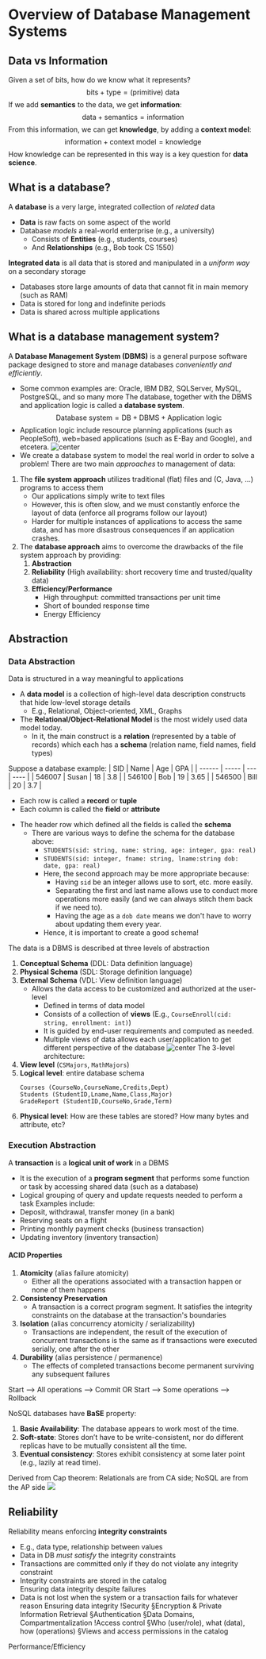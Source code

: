 # Overview of Database Management Systems
## Data vs Information
Given a set of bits, how do we know what it represents? $$\text{bits} + \text{type} = \text{(primitive) data}$$
If we add **semantics** to the data, we get **information**: $$\text{data}+\text{semantics}=\text{information}$$
From this information, we can get **knowledge**, by adding a **context model**:$$\text{information}+\text{context model} = \text{knowledge}$$
How knowledge can be represented in this way is a key question for **data science**.
## What is a database?
A **database** is a very large, integrated collection of *related* data
- **Data** is raw facts on some aspect of the world
- Database *models* a real-world enterprise (e.g., a university)
	- Consists of **Entities** (e.g., students, courses)
	- And **Relationships** (e.g., Bob took CS 1550)

**Integrated data** is all data that is stored and manipulated in a *uniform way* on a secondary storage
- Databases store large amounts of data that cannot fit in main memory (such as RAM)
- Data is stored for long and indefinite periods
- Data is shared across multiple applications

## What is a database management system?
A **Database Management System (DBMS)** is a general purpose software package designed to store and manage databases *conveniently and efficiently*.
- Some common examples are: Oracle, IBM DB2, SQLServer, MySQL, PostgreSQL, and so many more
The database, together with the DBMS and application logic is called a **database system**.
$$\text{Database system}=\text{DB}+\text{DBMS}+\text{Application logic}$$
- Application logic include resource planning applications (such as PeopleSoft), web=based applications (such as E-Bay and Google), and etcetera.
![center](Database%20System.png)
- We create a database system to model the real world in order to solve a problem!
There are two main *approaches* to management of data:
1. The **file system approach** utilizes traditional (flat) files and (C, Java, ...) programs to access them 
	- Our applications simply write to text files
	- However, this is often slow, and we must constantly enforce the layout of data (enforce all programs follow our layout)
	- Harder for multiple instances of applications to access the same data, and has more disastrous consequences if an application crashes.
2. The **database approach** aims to overcome the drawbacks of the file system approach by providing:
	1. **Abstraction**
	2. **Reliability** (High availability: short recovery time and trusted/quality data)
	3. **Efficiency/Performance**
		- High throughput: committed transactions per unit time
		- Short of bounded response time
		- Energy Efficiency

## Abstraction
### Data Abstraction
Data is structured in a way meaningful to applications
- A **data model** is a collection of high-level data description constructs that hide low-level storage details
	- E.g., Relational, Object-oriented, XML, Graphs
- The **Relational/Object-Relational Model** is the most widely used data model today.
	- In it, the main construct is a **relation** (represented by a table of records) which each has a **schema** (relation name, field names, field types)

Suppose a database example:
| SID    | Name  | Age | GPA  |
| ------ | ----- | --- | ---- |
| 546007 | Susan | 18  | 3.8  |
| 546100 | Bob   | 19  | 3.65 |
| 546500 | Bill  | 20  | 3.7  |
- Each row is called a **record** or **tuple**
- Each column is called the **field** or **attribute**
* The header row which defined all the fields is called the **schema**
	* There are various ways to define the schema for the database above:
		* `STUDENTS(sid: string, name: string, age: integer, gpa: real)`
		* `STUDENTS(sid: integer, fname: string, lname:string dob: date, gpa: real)`
		* Here, the second approach may be more appropriate because:
			* Having `sid` be an integer allows use to sort, etc. more easily.
			* Separating the first and last name allows use to conduct more operations more easily (and we can always stitch them back if we need to).
			* Having the age as a `dob date` means we don't have to worry about updating them every year.
		* Hence, it is important to create a good schema!

The data is a DBMS is described at three levels of abstraction
1. **Conceptual Schema** (DDL: Data definition language) 
2. **Physical Schema** (SDL: Storage definition language)
3. **External Schema** (VDL: View definition language)
	- Allows the data access to be customized and authorized at the user-level
		- Defined in terms of data model
		- Consists of a collection of **views** (E.g., `CourseEnroll(cid: string, enrollment: int)`)
		- It is guided by end-user requirements and computed as needed.
		- Multiple views of data allows each user/application to get different perspective of the database
![center](data-abstractions.png)
The 3-level architecture:
1. **View level** (`CSMajors`, `MathMajors`)
2. **Logical level**: entire database schema
	```
	Courses (CourseNo,CourseName,Credits,Dept)
	Students (StudentID,Lname,Name,Class,Major)
	GradeReport (StudentID,CourseNo,Grade,Term)	
	```
3. **Physical level**: How are these tables are stored? How many bytes and attribute, etc?
### Execution Abstraction
A **transaction** is a **logical unit of work** in a DBMS
- It is the execution of a **program segment** that performs some function or task by accessing shared data (such as a database)
- Logical grouping of query and update requests needed to perform a task
Examples include:
- Deposit, withdrawal, transfer money (in a bank)
- Reserving seats on a flight
- Printing monthly payment checks (business transaction)
- Updating inventory (inventory transaction)

#### ACID Properties
1. **Atomicity** (alias failure atomicity)  
	- Either all the operations associated with a transaction happen or none of them happens  
2. **Consistency Preservation**  
	- A transaction is a correct program segment. It satisfies the integrity constraints on the database at the transaction's  boundaries  
3. **Isolation** (alias concurrency atomicity / serializability) 
	- Transactions are independent, the result of the execution of concurrent transactions is the same as if transactions were executed serially, one after the other  
4. **Durability** (alias persistence / permanence)  
	- The effects of completed transactions become permanent surviving any subsequent failures

Start --> All operations --> Commit
OR Start --> Some operations --> Rollback

NoSQL databases have **BaSE** property:
1. **Basic Availability**: The database appears to work most of the time.  
2. **Soft-state**: Stores don’t have to be write-consistent, nor do different replicas have to be mutually consistent all the time.  
3. **Eventual consistency**: Stores exhibit consistency at some later point (e.g., lazily at read time).

Derived from Cap theorem:
Relationals are from CA side; NoSQL are from the AP side
![](Pasted%20image%2020230307124218.png)


## Reliability
Reliability means enforcing **integrity constraints**  
- E.g., data type, relationship between values
- Data in DB *must satisfy* the integrity constraints  
- Transactions are committed only if they do not violate any integrity constraint  
- Integrity constraints are stored in the catalog  
Ensuring data integrity despite failures  
- Data is not lost when the system or a transaction fails for whatever reason
Ensuring data integrity
!Security
§Encryption & Private Information Retrieval
§Authentication
§Data Domains, Compartmentalization
!Access control
§Who (user/role), what (data), how (operations)
§Views and access permissions in the catalog

Performance/Efficiency